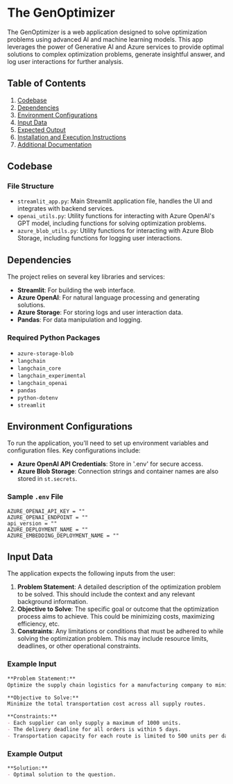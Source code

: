 # The GenOptimizer

The GenOptimizer is a web application designed to solve optimization problems using advanced AI and machine learning models. This app leverages the power of Generative AI and Azure services to provide optimal solutions to complex optimization problems, generate insightful answer, and log user interactions for further analysis.

## Table of Contents
1. [Codebase](#codebase)
2. [Dependencies](#dependencies)
3. [Environment Configurations](#environment-configurations)
4. [Input Data](#example-input)
5. [Expected Output](#example-output)
6. [Installation and Execution Instructions](#installation-and-execution-instructions)
7. [Additional Documentation](#additional-documentation)

## Codebase

### File Structure
- `streamlit_app.py`: Main Streamlit application file, handles the UI and integrates with backend services.
- `openai_utils.py`: Utility functions for interacting with Azure OpenAI's GPT model, including functions for solving optimization problems.
- `azure_blob_utils.py`: Utility functions for interacting with Azure Blob Storage, including functions for logging user interactions.

## Dependencies

The project relies on several key libraries and services:

- **Streamlit**: For building the web interface.
- **Azure OpenAI**: For natural language processing and generating solutions.
- **Azure Storage**: For storing logs and user interaction data.
- **Pandas**: For data manipulation and logging.

### Required Python Packages
- `azure-storage-blob`
- `langchain`
- `langchain_core`
- `langchain_experimental`
- `langchain_openai`
- `pandas`
- `python-dotenv`
- `streamlit`

## Environment Configurations

To run the application, you'll need to set up environment variables and configuration files. Key configurations include:

- **Azure OpenAI API Credentials**: Store in '.env' for secure access.
- **Azure Blob Storage**: Connection strings and container names are also stored in `st.secrets`.

### Sample `.env` File
```env
AZURE_OPENAI_API_KEY = ""
AZURE_OPENAI_ENDPOINT = ""
api_version = ""
AZURE_DEPLOYMENT_NAME = ""
AZURE_EMBEDDING_DEPLOYMENT_NAME = ""
```

## Input Data

The application expects the following inputs from the user:

1. **Problem Statement**: A detailed description of the optimization problem to be solved. This should include the context and any relevant background information.
2. **Objective to Solve**: The specific goal or outcome that the optimization process aims to achieve. This could be minimizing costs, maximizing efficiency, etc.
3. **Constraints**: Any limitations or conditions that must be adhered to while solving the optimization problem. This may include resource limits, deadlines, or other operational constraints.

### Example Input
```markdown
**Problem Statement:** 
Optimize the supply chain logistics for a manufacturing company to minimize total transportation costs while meeting delivery deadlines.

**Objective to Solve:** 
Minimize the total transportation cost across all supply routes.

**Constraints:** 
- Each supplier can only supply a maximum of 1000 units.
- The delivery deadline for all orders is within 5 days.
- Transportation capacity for each route is limited to 500 units per day.
```
### Example Output
```markdown
**Solution:**
- Optimal solution to the question.
```
